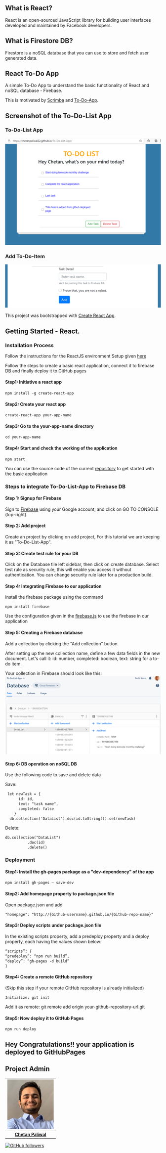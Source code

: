 ## What is React?

React is an open-sourced JavaScript library for building user interfaces developed and maintained by Facebook developers.

## What is Firestore DB?

Firestore is a noSQL database that you can use to store and fetch user generated data.

## React To-Do App

A simple To-Do App to understand the basic functionality of React and noSQL database - Firebase.

This is motivated by [Scrimba](https://scrimba.com/) and [To-Do-App](https://github.com/AnjaliSharma1234/To-Do-App).

## Screenshot of the To-Do-List App

### To-Do-List App
![](images/screenshot_app.PNG)

### Add To-Do-Item
![](images/add_task_screenshot.PNG)

This project was bootstrapped with [Create React App](https://github.com/facebook/create-react-app).

## Getting Started - React.

### Installation Process

Follow the instructions for the ReactJS environment Setup given [here](https://www.tutorialspoint.com/reactjs/reactjs_environment_setup.htm)

Follow the steps to create a basic react application, connect it to firebase DB and finally deploy it to GitHub pages

#### Step1: Initiative a react app
```
npm install -g create-react-app
```
#### Step2: Create your react app
```
create-react-app your-app-name
```
#### Step3: Go to the your-app-name directory
```
cd your-app-name
```
#### Step4: Start and check the working of the application
```
npm start
```
You can use the source code of the current [repository](https://github.com/Chetanpaliwal22/To-Do-List-App) to get started with the basic application

### Steps to integrate To-Do-List-App to Firebase DB

#### Step 1: Signup for Firebase

Sign to [Firebase](https://firebase.google.com/) using your Google account, and click on GO TO CONSOLE (top-right). 

#### Step 2: Add project

Create an project by clicking on add project, For this tutorial we are keeping it as "To-Do-List-App".

#### Step 3: Create test rule for your DB

Click on the Database tile left sidebar, then click on create database. Select test rule as security rule, this will enable you access it without authentication. You can change security rule later for a production build.

#### Step 4: Integrating Firebase to our application

Install the firebase package using the command
```
npm install firebase
```
Use the configuration given in the [firebase.js](https://github.com/Chetanpaliwal22/To-Do-List-App/blob/master/src/firebase.js) to use the firebase in our application

#### Step 5: Creating a Firebase database

Add a collection by clicking the "Add collection" button.

After setting up the new collection name, define a few data fields in the new document. Let's call it: id: number, completed: boolean, text: string for a to-do item.

Your collection in Firebase should look like this:
![](images/firebase.PNG)

#### Step 6: DB operation on noSQL DB

Use the following code to save and delete data

Save:
```
 let newTask = {
      id: id,
      text: "task name",
      completed: false
    }
  db.collection('DataList').doc(id.toString()).set(newTask)
```
Delete:
```
db.collection("DataList")
          .doc(id)
          .delete()
```

### Deployment

#### Step1: Install the gh-pages package as a "dev-dependency" of the app
```
npm install gh-pages — save-dev
```
#### Step2: Add homepage property to package.json file

Open package.json and add
```
"homepage": "http://{Github-username}.github.io/{Github-repo-name}"
```
#### Step3: Deploy scripts under package.json file

In the existing scripts property, add a predeploy property and a deploy property, each having the values shown below:

```
“scripts”: {
“predeploy”: “npm run build”,
“deploy”: “gh-pages -d build”
}
```

#### Step4: Create a remote GitHub repository
(Skip this step if your remote GitHub repository is already initialized)
```
Initialize: git init
```
Add it as remote: git remote add origin your-github-repository-url.git


#### Step5: Now deploy it to GitHub Pages
```
npm run deploy
```
## Hey Congratulations!! your application is deployed to GitHubPages

## Project Admin

| ![](images/chetan.jpg) |
| :----------------------------------------------------------: |
| **[Chetan Paliwal](https://www.linkedin.com/in/Chetanpaliwal22/)**  |

[![GitHub followers](https://img.shields.io/github/followers/Chetanpaliwal22.svg?label=Follow%20@Chetanpaliwal22&style=social)](https://github.com/Chetanpaliwal22/) 
